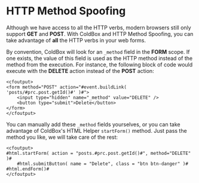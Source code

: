 # HTTP Method Spoofing

Although we have access to all the HTTP verbs, modern browsers still only support **GET** and **POST**. With ColdBox and HTTP Method Spoofing, you can take advantage of **all** the HTTP verbs in your web forms.

By convention, ColdBox will look for an `_method` field in the **FORM** scope. If one exists, the value of this field is used as the HTTP method instead of the method from the execution. For instance, the following block of code would execute with the **DELETE** action instead of the **POST** action:

```markup
<cfoutput>
<form method="POST" action="#event.buildLink( 'posts/#prc.post.getId()#' )#">
    <input type="hidden" name="_method" value="DELETE" />
    <button type="submit">Delete</button>
</form>
</cfoutput>
```

You can manually add these `_method` fields yourselves, or you can take advantage of ColdBox's HTML Helper `startForm()` method.  Just pass the method you like, we will take care of the rest:

```markup
<cfoutput>
#html.startForm( action = "posts.#prc.post.getId()#", method="DELETE" )#
    #html.submitButton( name = "Delete", class = "btn btn-danger" )#
#html.endForm()#
</cfoutput>
```

